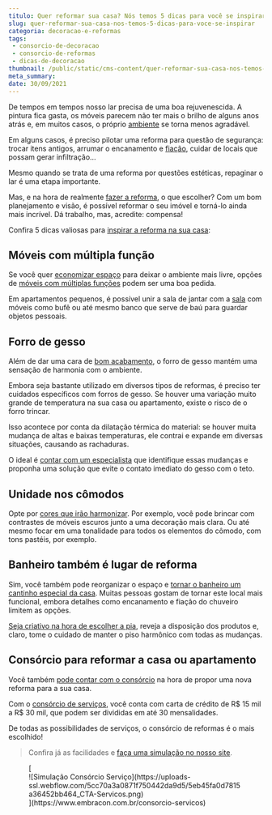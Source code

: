 ```yaml
---
titulo: Quer reformar sua casa? Nós temos 5 dicas para você se inspirar
slug: quer-reformar-sua-casa-nos-temos-5-dicas-para-voce-se-inspirar
categoria: decoracao-e-reformas
tags:
 - consorcio-de-decoracao
 - consorcio-de-reformas
 - dicas-de-decoracao
thumbnail: /public/static/cms-content/quer-reformar-sua-casa-nos-temos-5-dicas-para-voce-se-inspirar.jpg
meta_summary: 
date: 30/09/2021
---
```

De tempos em tempos nosso lar precisa de uma boa rejuvenescida. A pintura fica gasta, os móveis parecem não ter mais o brilho de alguns anos atrás e, em muitos casos, o próprio [ambiente](https://www.embracon.com.br/blog/confira-5-dicas-para-deixar-qualquer-ambiente-aconchegante) se torna menos agradável.

Em alguns casos, é preciso pilotar uma reforma para questão de segurança: trocar itens antigos, arrumar o encanamento e [fiação](https://www.embracon.com.br/blog/instalacoes-eletricas-quais-sao-os-principais-problemas-e-como-resolve-los), cuidar de locais que possam gerar infiltração…

Mesmo quando se trata de uma reforma por questões estéticas, repaginar o lar é uma etapa importante.

Mas, e na hora de realmente [fazer a reforma](https://www.embracon.com.br/blog/consorcio-de-servicos-para-reformas-e-decoracao), o que escolher? Com um bom planejamento e visão, é possível reformar o seu imóvel e torná-lo ainda mais incrível. Dá trabalho, mas, acredite: compensa!

Confira 5 dicas valiosas para [inspirar a reforma na sua casa](https://www.embracon.com.br/blog/consorcio-para-reforma-embracon-por-que-e-uma-boa-opcao):

Móveis com múltipla função
--------------------------

Se você quer [economizar espaço](https://www.embracon.com.br/blog/5-dicas-de-como-otimizar-espaco-em-ambientes-pequenos) para deixar o ambiente mais livre, opções de [móveis com múltiplas funções](https://www.embracon.com.br/blog/armarios-planejados-como-usa-los-na-decoracao-e-quais-sao-as-vantagens) podem ser uma boa pedida.

Em apartamentos pequenos, é possível unir a sala de jantar com a [sala](https://www.embracon.com.br/blog/5-dicas-de-decoracao-de-sala-para-voce-fazer-hoje) com móveis como bufê ou até mesmo banco que serve de baú para guardar objetos pessoais.

Forro de gesso
--------------

Além de dar uma cara de [bom acabamento](https://www.embracon.com.br/blog/como-escolher-revestimentos-para-a-sua-casa), o forro de gesso mantém uma sensação de harmonia com o ambiente.

Embora seja bastante utilizado em diversos tipos de reformas, é preciso ter cuidados específicos com forros de gesso. Se houver uma variação muito grande de temperatura na sua casa ou apartamento, existe o risco de o forro trincar.

Isso acontece por conta da dilatação térmica do material: se houver muita mudança de altas e baixas temperaturas, ele contrai e expande em diversas situações, causando as rachaduras.

O ideal é [contar com um especialista](https://www.embracon.com.br/blog/afinal-preciso-de-um-engenheiro-de-obras-para-reformar-a-minha-casa) que identifique essas mudanças e proponha uma solução que evite o contato imediato do gesso com o teto.

Unidade nos cômodos
-------------------

Opte por [cores que irão harmonizar](https://www.embracon.com.br/blog/como-escolher-as-cores-de-tintas-para-os-ambientes-da-casa). Por exemplo, você pode brincar com contrastes de móveis escuros junto a uma decoração mais clara. Ou até mesmo focar em uma tonalidade para todos os elementos do cômodo, com tons pastéis, por exemplo.

Banheiro também é lugar de reforma
----------------------------------

Sim, você também pode reorganizar o espaço e [tornar o banheiro um cantinho especial da casa](https://www.embracon.com.br/blog/reforma-de-banheiro-3-dicas-para-fazer-sem-muita-bagunca). Muitas pessoas gostam de tornar este local mais funcional, embora detalhes como encanamento e fiação do chuveiro limitem as opções.

[Seja criativo na hora de escolher a pia](https://www.embracon.com.br/blog/pia-esculpida-conheca-os-tipos-modelos-e-como-usa-las-na-decoracao), reveja a disposição dos produtos e, claro, tome o cuidado de manter o piso harmônico com todas as mudanças.

Consórcio para reformar a casa ou apartamento
---------------------------------------------

Você também [pode contar com o consórcio](https://www.embracon.com.br/consorcio-servicos) na hora de propor uma nova reforma para a sua casa.

Com o [consórcio de serviços](https://www.embracon.com.br/blog/conheca-os-principais-consorcios-de-servicos-embracon), você conta com carta de crédito de R$ 15 mil a R$ 30 mil, que podem ser divididas em até 30 mensalidades.

De todas as possibilidades de serviços, o consórcio de reformas é o mais escolhido!

> Confira já as facilidades e [faça uma simulação no nosso site](https://www.embracon.com.br/consorcio-servicos).

<figure class="w-richtext-figure-type-image w-richtext-align-center">[<div>![Simulação Consórcio Serviço](https://uploads-ssl.webflow.com/5cc70a3a0871f750442da9d5/5eb45fa0d7815a36452bb464_CTA-Servicos.png)</div>](https://www.embracon.com.br/consorcio-servicos)</figure>
